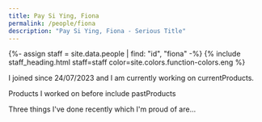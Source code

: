```yaml
---
title: Pay Si Ying, Fiona
permalink: /people/fiona
description: "Pay Si Ying, Fiona - Serious Title"
---
```


{%- assign staff = site.data.people | find: "id", "fiona" -%}
{% include staff_heading.html staff=staff color=site.colors.function-colors.eng %}

<p>I joined since 24/07/2023 and I am currently working on currentProducts.</p>

<p>Products I worked on before include pastProducts</p>

<p>Three things I've done recently which I'm proud of are...</p>


